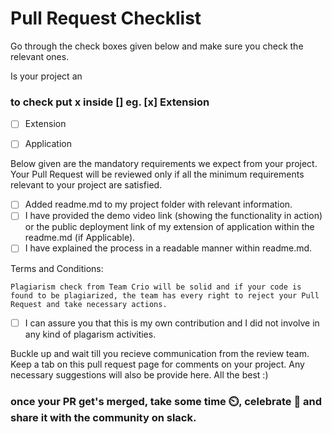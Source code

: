# Pull Request Checklist

Go through the check boxes given below and make sure you check the relevant ones.

Is your project an
### to check put x inside [] eg. [x] Extension
- [ ] Extension 
- [ ] Application


Below given are the mandatory requirements we expect from your project. Your Pull Request will be reviewed only if all the minimum requirements relevant to your project are satisfied.

- [ ] Added readme.md to my project folder with relevant information.
- [ ]  I have provided the demo video link (showing the functionality in action) or the public deployment link of my extension of application within the readme.md (if Applicable).
- [ ] I have explained the process in a readable manner within readme.md.

Terms and Conditions: 

`Plagiarism check from Team Crio will be solid and if your code is found to be plagiarized, the team has every right to reject your Pull Request and take necessary actions.`
- [ ] I can assure you that this is my own contribution and I did not involve in any kind of plagarism activities.

Buckle up and wait till you recieve communication from the review team. Keep a tab on this pull request page for comments on your project. Any necessary suggestions will also be provide here. All the best :)

### once your PR get's merged, take some time ⏲️, celebrate 🥳 and share it with the community on slack. 

